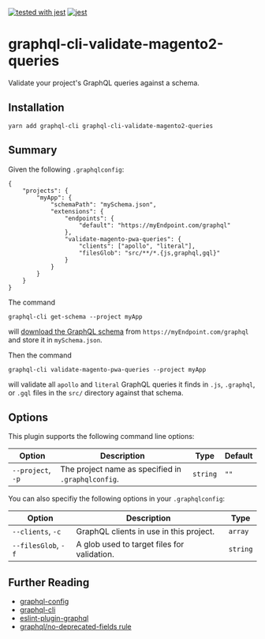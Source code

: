 [![tested with jest](https://img.shields.io/badge/tested_with-jest-99424f.svg)](https://github.com/facebook/jest) [![jest](https://jestjs.io/img/jest-badge.svg)](https://github.com/facebook/jest)


# graphql-cli-validate-magento2-queries

Validate your project's GraphQL queries against a schema.

## Installation

```
yarn add graphql-cli graphql-cli-validate-magento2-queries
```

## Summary

Given the following `.graphqlconfig`:

```
{
    "projects": {
        "myApp": {
            "schemaPath": "mySchema.json",
            "extensions": {
                "endpoints": {
                    "default": "https://myEndpoint.com/graphql"
                },
                "validate-magento-pwa-queries": {
                    "clients": ["apollo", "literal"],
                    "filesGlob": "src/**/*.{js,graphql,gql}"
                }
            }
        }
    }
}
```

The command 
```
graphql-cli get-schema --project myApp
```
will [download the GraphQL schema](https://oss.prisma.io/content/graphql-cli/06-schema-handling)
from `https://myEndpoint.com/graphql` and store it in `mySchema.json`.

Then the command 
```
graphql-cli validate-magento-pwa-queries --project myApp
```

will validate all `apollo` and `literal` GraphQL queries it finds in `.js`, `.graphql`, or `.gql` files in the `src/` directory
against that schema.

## Options

This plugin supports the following command line options:

| Option            | Description                                        | Type     | Default |
| ----------------- | -------------------------------------------------- | -------- | ------- |
| `--project`, `-p` | The project name as specified in `.graphqlconfig`. | `string` | `""`    |

You can also specifiy the following options in your `.graphqlconfig`:

| Option              | Description                                 | Type     |
| ------------------- | ------------------------------------------- | -------- |
| `--clients`, `-c`   | GraphQL clients in use in this project.     | `array`  |
| `--filesGlob`, `-f` | A glob used to target files for validation. | `string` |

## Further Reading

* [graphql-config](https://github.com/prisma/graphql-config)
* [graphql-cli](https://github.com/graphql-cli/graphql-cli)
* [eslint-plugin-graphql](https://github.com/apollographql/eslint-plugin-graphql)
* [graphql/no-deprecated-fields rule](https://github.com/apollographql/eslint-plugin-graphql#no-deprecated-fields-validation-rule)


